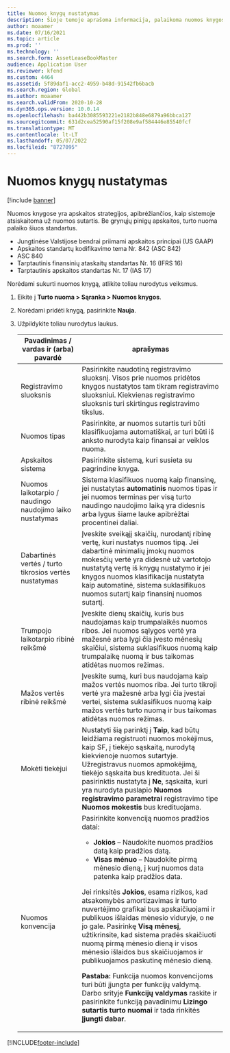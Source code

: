 ```yaml
---
title: Nuomos knygų nustatymas
description: Šioje temoje aprašoma informacija, palaikoma nuomos knygose. Nuomos knygose yra apskaitos strategijos, apibrėžiančios, kaip sistemoje atsiskaitoma už nuomos sutartis.
author: moaamer
ms.date: 07/16/2021
ms.topic: article
ms.prod: ''
ms.technology: ''
ms.search.form: AssetLeaseBookMaster
audience: Application User
ms.reviewer: kfend
ms.custom: 4464
ms.assetid: 5f89daf1-acc2-4959-b48d-91542fb6bacb
ms.search.region: Global
ms.author: moaamer
ms.search.validFrom: 2020-10-28
ms.dyn365.ops.version: 10.0.14
ms.openlocfilehash: ba442b3085593221e2182b848e6879a96bbca127
ms.sourcegitcommit: 631d2cea52590af15f208e9af584446e85540fcf
ms.translationtype: MT
ms.contentlocale: lt-LT
ms.lasthandoff: 05/07/2022
ms.locfileid: "8727095"
---
```

# <a name="set-up-lease-books"></a>Nuomos knygų nustatymas

[!include [banner](../includes/banner.md)]

Nuomos knygose yra apskaitos strategijos, apibrėžiančios, kaip sistemoje atsiskaitoma už nuomos sutartis. Be grynųjų pinigų apskaitos, turto nuoma palaiko šiuos standartus.

- Jungtinėse Valstijose bendrai priimami apskaitos principai (US GAAP)
- Apskaitos standartų kodifikavimo tema Nr. 842 (ASC 842)
- ASC 840
- Tarptautinis finansinių ataskaitų standartas Nr. 16 (IFRS 16)
- Tarptautinis apskaitos standartas Nr. 17 (IAS 17)

Norėdami sukurti nuomos knygą, atlikite toliau nurodytus veiksmus.

1. Eikite į **Turto nuoma \> Sąranka \> Nuomos knygos**.
2. Norėdami pridėti knygą, pasirinkite **Nauja**.
3. Užpildykite toliau nurodytus laukus.

    | Pavadinimas / vardas ir (arba) pavardė                                     | aprašymas |
    |------------------------------------------|-------------|
    | Registravimo sluoksnis                            | Pasirinkite naudotiną registravimo sluoksnį. Visos prie nuomos pridėtos knygos nustatytos tam tikram registravimo sluoksniui. Kiekvienas registravimo sluoksnis turi skirtingus registravimo tikslus. |
    | Nuomos tipas                               | Pasirinkite, ar nuomos sutartis turi būti klasifikuojama automatiškai, ar turi būti iš anksto nurodyta kaip finansai ar veiklos nuoma. |
    | Apskaitos sistema                     | Pasirinkite sistemą, kuri susieta su pagrindine knyga. |
    | Nuomos laikotarpio / naudingo naudojimo laiko nustatymas          | Sistema klasifikuos nuomą kaip finansinę, jei nustatytas **automatinis** nuomos tipas ir jei nuomos terminas per visą turto naudingo naudojimo laiką yra didesnis arba lygus šiame lauke apibrėžtai procentinei daliai.  |
    | Dabartinės vertės / turto tikrosios vertės nustatymas   | Įveskite sveikąjį skaičių, nurodantį ribinę vertę, kuri nustatys nuomos tipą. Jei dabartinė minimalių įmokų nuomos mokesčių vertė yra didesnė už vartotojo nustatytą vertę iš knygų nustatymo ir jei knygos nuomos klasifikacija nustatyta kaip automatinė, sistema suklasifikuos nuomos sutartį kaip finansinį nuomos sutartį. |
    | Trumpojo laikotarpio ribinė reikšmė                     | Įveskite dienų skaičių, kuris bus naudojamas kaip trumpalaikės nuomos ribos. Jei nuomos sąlygos vertė yra mažesnė arba lygi čia įvesto mėnesių skaičiui, sistema suklasifikuos nuomą kaip trumpalaikę nuomą ir bus taikomas atidėtas nuomos režimas. |
    | Mažos vertės ribinė reikšmė                      | Įveskite sumą, kuri bus naudojama kaip mažos vertės nuomos riba. Jei turto tikroji vertė yra mažesnė arba lygi čia įvestai vertei, sistema suklasifikuos nuomą kaip mažos vertės turto nuomą ir bus taikomas atidėtas nuomos režimas. |
    | Mokėti tiekėjui                            | Nustatyti šią parinktį į **Taip**, kad būtų leidžiama registruoti nuomos mokėjimus, kaip SF, į tiekėjo sąskaitą, nurodytą kiekvienoje nuomos sutartyje. Užregistravus nuomos apmokėjimą, tiekėjo sąskaita bus kredituota. Jei ši pasirinktis nustatyta į **Ne**, sąskaita, kuri yra nurodyta puslapio **Nuomos registravimo parametrai** registravimo tipe **Nuomos mokestis** bus kredituojama. |
    | Nuomos konvencija                       | Pasirinkite konvenciją nuomos pradžios datai:<ul><li><b>Jokios</b> – Naudokite nuomos pradžios datą kaip pradžios datą.</li><li><b>Visas mėnuo</b> – Naudokite pirmą mėnesio dieną, į kurį nuomos data patenka kaip pradžios data.</li></ul><p>Jei rinksitės <b>Jokios</b>, esama rizikos, kad atsakomybės amortizavimas ir turto nuvertėjimo grafikai bus apskaičiuojami ir publikuos išlaidas mėnesio viduryje, o ne jo gale. Pasirinkę <b>Visą mėnesį</b>, užtikrinsite, kad sistema pradės skaičiuoti nuomą pirmą mėnesio dieną ir visos mėnesio išlaidos bus skaičiuojamos ir publikuojamos paskutinę mėnesio dieną.</p><p><strong>Pastaba:</strong> Funkcija nuomos konvencijoms turi būti įjungta per funkcijų valdymą. Darbo srityje <b>Funkcijų valdymas</b> raskite ir pasirinkite funkciją pavadinimu <b>Lizingo sutartis turto nuomai</b> ir tada rinkitės <b>Įjungti dabar</b>.</p> |


[!INCLUDE[footer-include](../../includes/footer-banner.md)]
